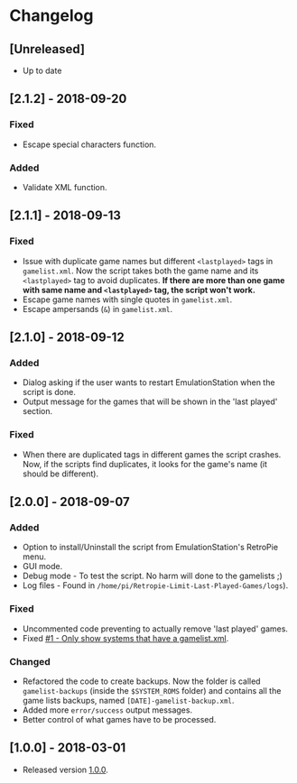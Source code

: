 # Changelog

## [Unreleased]

* Up to date

## [2.1.2] - 2018-09-20

### Fixed

* Escape special characters function.

### Added

* Validate XML function.

## [2.1.1] - 2018-09-13

### Fixed

* Issue with duplicate game names but different `<lastplayed>` tags in `gamelist.xml`. Now the script takes both the game name and its `<lastplayed>` tag to avoid duplicates. **If there are more than one game with same name and `<lastplayed>` tag, the script won't work.**
* Escape game names with single quotes in `gamelist.xml`.
* Escape ampersands (`&`) in `gamelist.xml`.

## [2.1.0] - 2018-09-12

### Added

* Dialog asking if the user wants to restart EmulationStation when the script is done.
* Output message for the games that will be shown in the 'last played' section.

### Fixed

* When there are duplicated <lastplayed> tags in different games the script crashes. Now, if the scripts find duplicates, it looks for the game's name (it should be different).

## [2.0.0] - 2018-09-07

### Added

* Option to install/Uninstall the script from EmulationStation's RetroPie menu.
* GUI mode.
* Debug mode - To test the script. No harm will done to the gamelists ;)
* Log files - Found in `/home/pi/Retropie-Limit-Last-Played-Games/logs`).

### Fixed

* Uncommented code preventing to actually remove 'last played' games.
* Fixed [#1 - Only show systems that have a gamelist.xml](https://github.com/hiulit/RetroPie-Limit-Last-Played-Games/issues/1).

### Changed

* Refactored the code to create backups. Now the folder is called `gamelist-backups` (inside the `$SYSTEM_ROMS` folder) and contains all the game lists backups, named `[DATE]-gamelist-backup.xml`.
* Added more `error/success` output messages.
* Better control of what games have to be processed.


## [1.0.0] - 2018-03-01

* Released version [1.0.0](https://github.com/hiulit/RetroPie-Limit-Last-Played-Games/releases/tag/1.0.0).
